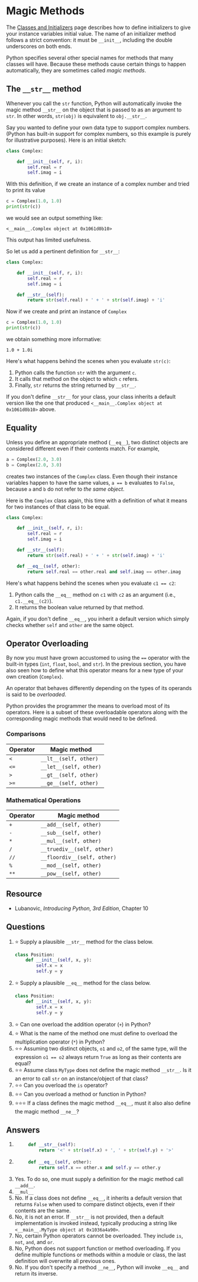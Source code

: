 # Magic Methods
The [Classes and Initializers](./classes.md) page describes how to define initializers to give your instance variables initial value. The name of an initializer method follows a strict convention: it must be `__init__`, including the double underscores on both ends.

Python specifies several other special names for methods that many classes will have. Because these methods cause certain things to happen automatically, they are sometimes called *magic methods*.

## The `__str__` method
Whenever you call the `str` function, Python will automatically invoke the magic method `__str__` on the object that is passed to as an argument to `str`. In other words, `str(obj)` is equivalent to `obj.__str__`.

Say you wanted to define your own data type to support complex numbers. (Python has built-in support for complex numbers, so this example is purely for illustrative purposes). Here is an initial sketch:
```python
class Complex:

    def __init__(self, r, i):
        self.real = r
        self.imag = i
```

With this definition, if we create an instance of a complex number and tried to print its value
```python
c = Complex(1.0, 1.0)
print(str(c))
```

we would see an output something like:
```
<__main__.Complex object at 0x1061d0b10>
```

This output has limited usefulness.

So let us add a pertinent definition for `__str__`:
```python
class Complex:

    def __init__(self, r, i):
        self.real = r
        self.imag = i

    def __str__(self):
        return str(self.real) + ' + ' + str(self.imag) + 'i'
```

Now if we create and print an instance of `Complex`
```python
c = Complex(1.0, 1.0)
print(str(c))
```

we obtain something more informative:
```
1.0 + 1.0i
```

Here's what happens behind the scenes when you evaluate `str(c)`:
1. Python calls the function `str` with the argument `c`.
1. It calls that method on the object to which `c` refers.
1. Finally, `str` returns the string returned by `__str__`.

If you don't define `__str__` for your class, your class inherits a default version like the one that produced `<__main__.Complex object at 0x1061d0b10>` above.

## Equality
Unless you define an appropriate method (`__eq__`), two distinct objects are considered different even if their contents match. For example,
```python
a = Complex(2.0, 3.0)
b = Complex(2.0, 3.0)
```

creates two instances of the `Complex` class. Even though their instance variables happen to have the same values, `a == b` evaluates to `False`, because `a` and `b` do not refer to *the same object*.

Here is the `Complex` class again, this time with a definition of what it means for two instances of that class to be equal.
```python
class Complex:

    def __init__(self, r, i):
        self.real = r
        self.imag = i

    def __str__(self):
        return str(self.real) + ' + ' + str(self.imag) + 'i'

    def __eq__(self, other):
        return self.real == other.real and self.imag == other.imag
```

Here's what happens behind the scenes when you evaluate `c1 == c2`:
1. Python calls the `__eq__` method on `c1` with `c2` as an argument (i.e., `c1.__eq__(c2)`).
1. It returns the boolean value returned by that method.

Again, if you don't define `__eq__`, you inherit a default version which simply checks whether `self` and `other` are the same object.

## Operator Overloading
By now you must have grown accustomed to using the `==` operator with the built-in types (`int`, `float`, `bool`, and `str`). In the previous section, you have also seen how to define what this operator means for a new type of your own creation (`Complex`).

An operator that behaves differently depending on the types of its operands is said to be *overloaded*.

Python provides the programmer the means to overload most of its operators. Here is a subset of these overloadable operators along with the corresponding magic methods that would need to be defined.

### Comparisons
Operator | Magic method
-|-
`<` | `__lt__(self, other)`
`<=` | `__let__(self, other)`
`>` | `__gt__(self, other)`
`>=` | `__ge__(self, other)`

### Mathematical Operations
Operator | Magic method
-|-
`+` | `__add__(self, other)`
`-` | `__sub__(self, other)`
`*` | `__mul__(self, other)`
`/` | `__truediv__(self, other)`
`//` | `__floordiv__(self, other)`
`%` | `__mod__(self, other)`
`**` | `__pow__(self, other)`

## Resource
- Lubanovic, *Introducing Python, 3rd Edition*, Chapter 10

## Questions
1. :star: Supply a plausible `__str__` method for the class below.
    ```python
    class Position:
        def __init__(self, x, y):
            self.x = x
            self.y = y
   ```
1. :star: Supply a plausible `__eq__` method for the class below.
    ```python
    class Position:
        def __init__(self, x, y):
            self.x = x
            self.y = y
   ```
1. :star: Can one overload the addition operator (`+`) in Python?
1. :star: What is the name of the method one must define to overload the multiplication operator (`*`) in Python?
1. :star::star: Assuming two distinct objects, `o1` and `o2`, of the same type, will the expression `o1 == o2` always return `True` as long as their contents are equal?
1. :star::star: Assume class `MyType` does not define the magic method `__str__`. Is it an error to call `str` on an instance/object of that class?
1. :star::star: Can you overload the `is` operator?
1. :star::star: Can you overload a method or function in Python?
1. :star::star::star: If a class defines the magic method `__eq__`, must it also also define the magic method `__ne__`?

## Answers
1. ```python
        def __str__(self):
            return '<' + str(self.x) + ', ' + str(self.y) + '>'
   ```
1. ```python
        def __eq__(self, other):
            return self.x == other.x and self.y == other.y
   ```
1. Yes. To do so, one must supply a definition for the magic method call `__add__`.
1. `__mul__`
1. No. If a class does not define `__eq__`, it inherits a default version that returns `False` when used to compare distinct objects, even if their contents are the same.
1. No, it is not an error. If `__str__` is not provided, then a default implementation is invoked instead, typically producing a string like `<__main__.MyType object at 0x1036a4a90>`.
1. No, certain Python operators cannot be overloaded. They include `is`, `not`, `and`, and `or`.
1. No, Python does not support function or method overloading. If you define multiple functions or methods within a module or class, the last definition will overwrite all previous ones.
1. No. If you don't specify a method `__ne__`, Python will invoke `__eq__` and return its inverse.

